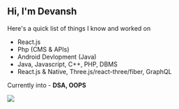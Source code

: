 ## Hi, I'm Devansh

Here's a quick list of things I know and worked on
- React.js
- Php (CMS & APIs)
- Android Devlopment (Java)
- Java, Javascript, C++, PHP, DBMS
- React.js & Native, Three.js/react-three/fiber, GraphQL

Currently into - **DSA, OOPS**

<img src="https://github-readme-stats.vercel.app/api?username=raghav-wd&bg_color=00838f&hide_title=true&text_color=e0f7fa" />
